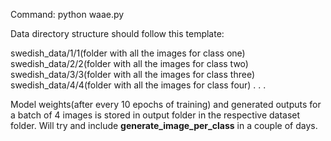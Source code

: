 Command: python waae.py

Data directory structure should follow this template:

swedish_data/1/1(folder with all the images for class one)
swedish_data/2/2(folder with all the images for class two)
swedish_data/3/3(folder with all the images for class three)
swedish_data/4/4(folder with all the images for class four)
.
.
.

Model weights(after every 10 epochs of training) and generated outputs for a batch of 4 images is stored in output folder in the respective dataset folder. Will try and include **generate_image_per_class** in a couple of days.
